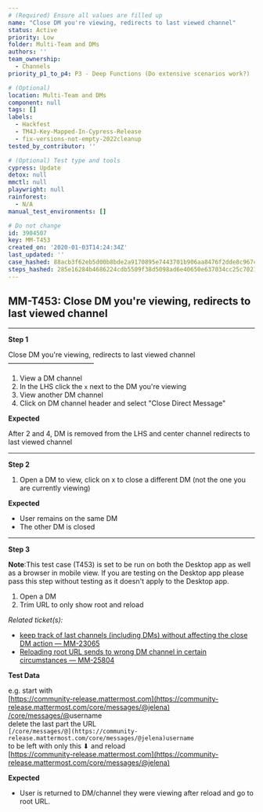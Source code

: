 ```yaml
---
# (Required) Ensure all values are filled up
name: "Close DM you're viewing, redirects to last viewed channel"
status: Active
priority: Low
folder: Multi-Team and DMs
authors: ''
team_ownership:
  - Channels
priority_p1_to_p4: P3 - Deep Functions (Do extensive scenarios work?)

# (Optional)
location: Multi-Team and DMs
component: null
tags: []
labels:
  - Hackfest
  - TM4J-Key-Mapped-In-Cypress-Release
  - fix-versions-not-empty-2022cleanup
tested_by_contributor: ''

# (Optional) Test type and tools
cypress: Update
detox: null
mmctl: null
playwright: null
rainforest:
  - N/A
manual_test_environments: []

# Do not change
id: 3904507
key: MM-T453
created_on: '2020-01-03T14:24:34Z'
last_updated: ''
case_hashed: 88acb3f62eb5d00b8bde2a9170895e7443701b906aa8476f2dde8c967c0d9b7ce4d4c2048924bce2fa7fd5462f2b125d
steps_hashed: 285e16284b4686224cdb5509f38d5098ad6e40650e637034cc25c7021110cea02b3ba6e62d8d65252c43103721eacaf6
---
```


<!-- (Auto-generated) Based on frontmatter's "key" and "name" -->

## MM-T453: Close DM you're viewing, redirects to last viewed channel

---

**Step 1**

Close DM you're viewing, redirects to last viewed channel\
–––––––––––––––––––––––––

1. View a DM channel
2. In the LHS click the `x` next to the DM you're viewing
3. View another DM channel
4. Click on DM channel header and select "Close Direct Message"

**Expected**

After 2 and 4, DM is removed from the LHS and center channel redirects to last viewed channel

---

**Step 2**

1. Open a DM to view, click on x to close a different DM (not the one you are currently viewing)

**Expected**

- User remains on the same DM
- The other DM is closed

---

**Step 3**

**Note**:This test case (T453) is set to be run on both the Desktop app as well as a browser in mobile view. If you are testing on the Desktop app please pass this step without testing as it doesn't apply to the Desktop app.

1. Open a DM
2. Trim URL to only show root and reload

_Related ticket(s):_

- [keep track of last channels (including DMs) without affecting the close DM action — MM-23065](https://mattermost.atlassian.net/browse/MM-)
- [Reloading root URL sends to wrong DM channel in certain circumstances — MM-25804](https://mattermost.atlassian.net/browse/MM-25804)

**Test Data**

e.g. start with\
[https://community-release.mattermost.com](https://community-release.mattermost.com/core/messages/@jelena) [/core/messages/@](https://community-release.mattermost.com/core/messages/@jelena)username\
delete the last part the URL\
`[/core/messages/@](https://community-release.mattermost.com/core/messages/@jelena)username`\
to be left with only this ⬇ and reload\
[https://community-release.mattermost.com](https://community-release.mattermost.com/core/messages/@jelena)

**Expected**

- User is returned to DM/channel they were viewing after reload and go to root URL.
